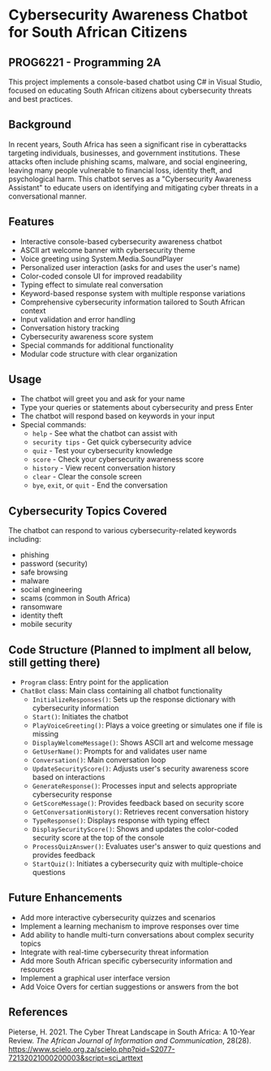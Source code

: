 # Cybersecurity Awareness Chatbot for South African Citizens

## PROG6221 - Programming 2A

This project implements a console-based chatbot using C# in Visual Studio, focused on educating South African citizens about cybersecurity threats and best practices.

## Background

In recent years, South Africa has seen a significant rise in cyberattacks targeting individuals, businesses, and government institutions. These attacks often include phishing scams, malware, and social engineering, leaving many people vulnerable to financial loss, identity theft, and psychological harm. This chatbot serves as a "Cybersecurity Awareness Assistant" to educate users on identifying and mitigating cyber threats in a conversational manner.

## Features

- Interactive console-based cybersecurity awareness chatbot
- ASCII art welcome banner with cybersecurity theme
- Voice greeting using System.Media.SoundPlayer
- Personalized user interaction (asks for and uses the user's name)
- Color-coded console UI for improved readability
- Typing effect to simulate real conversation
- Keyword-based response system with multiple response variations
- Comprehensive cybersecurity information tailored to South African context
- Input validation and error handling
- Conversation history tracking
- Cybersecurity awareness score system
- Special commands for additional functionality
- Modular code structure with clear organization

## Usage

- The chatbot will greet you and ask for your name
- Type your queries or statements about cybersecurity and press Enter
- The chatbot will respond based on keywords in your input
- Special commands:
  - `help` - See what the chatbot can assist with
  - `security tips` - Get quick cybersecurity advice
  - `quiz` - Test your cybersecurity knowledge
  - `score` - Check your cybersecurity awareness score
  - `history` - View recent conversation history
  - `clear` - Clear the console screen
  - `bye`, `exit`, or `quit` - End the conversation

## Cybersecurity Topics Covered

The chatbot can respond to various cybersecurity-related keywords including:
- phishing
- password (security)
- safe browsing
- malware
- social engineering
- scams (common in South Africa)
- ransomware
- identity theft
- mobile security

## Code Structure (Planned to implment all below, still getting there)

- `Program` class: Entry point for the application
- `ChatBot` class: Main class containing all chatbot functionality
  - `InitializeResponses()`: Sets up the response dictionary with cybersecurity information
  - `Start()`: Initiates the chatbot
  - `PlayVoiceGreeting()`: Plays a voice greeting or simulates one if file is missing
  - `DisplayWelcomeMessage()`: Shows ASCII art and welcome message
  - `GetUserName()`: Prompts for and validates user name
  - `Conversation()`: Main conversation loop
  - `UpdateSecurityScore()`: Adjusts user's security awareness score based on interactions
  - `GenerateResponse()`: Processes input and selects appropriate cybersecurity response
  - `GetScoreMessage()`: Provides feedback based on security score
  - `GetConversationHistory()`: Retrieves recent conversation history
  - `TypeResponse()`: Displays response with typing effect
  - `DisplaySecurityScore()`: Shows and updates the color-coded security score at the top of the console
  - `ProcessQuizAnswer()`: Evaluates user's answer to quiz questions and provides feedback
  - `StartQuiz()`: Initiates a cybersecurity quiz with multiple-choice questions

## Future Enhancements

- Add more interactive cybersecurity quizzes and scenarios
- Implement a learning mechanism to improve responses over time
- Add ability to handle multi-turn conversations about complex security topics
- Integrate with real-time cybersecurity threat information
- Add more South African specific cybersecurity information and resources
- Implement a graphical user interface version
- Add Voice Overs for certian suggestions or answers from the bot

## References

Pieterse, H. 2021. The Cyber Threat Landscape in South Africa: A 10-Year Review. *The African Journal of Information and Communication*, 28(28).
https://www.scielo.org.za/scielo.php?pid=S2077-72132021000200003&script=sci_arttext
